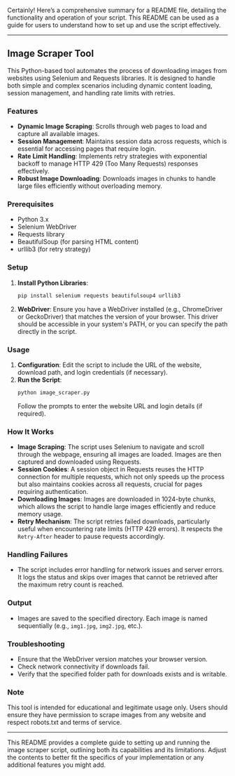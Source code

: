 Certainly! Here’s a comprehensive summary for a README file, detailing the functionality and operation of your script. This README can be used as a guide for users to understand how to set up and use the script effectively.

---

## Image Scraper Tool

This Python-based tool automates the process of downloading images from websites using Selenium and Requests libraries. It is designed to handle both simple and complex scenarios including dynamic content loading, session management, and handling rate limits with retries.

### Features
- **Dynamic Image Scraping**: Scrolls through web pages to load and capture all available images.
- **Session Management**: Maintains session data across requests, which is essential for accessing pages that require login.
- **Rate Limit Handling**: Implements retry strategies with exponential backoff to manage HTTP 429 (Too Many Requests) responses effectively.
- **Robust Image Downloading**: Downloads images in chunks to handle large files efficiently without overloading memory.

### Prerequisites
- Python 3.x
- Selenium WebDriver
- Requests library
- BeautifulSoup (for parsing HTML content)
- urllib3 (for retry strategy)

### Setup
1. **Install Python Libraries**:
   ```bash
   pip install selenium requests beautifulsoup4 urllib3
   ```

2. **WebDriver**:
   Ensure you have a WebDriver installed (e.g., ChromeDriver or GeckoDriver) that matches the version of your browser. This driver should be accessible in your system's PATH, or you can specify the path directly in the script.

### Usage
1. **Configuration**: Edit the script to include the URL of the website, download path, and login credentials (if necessary).
2. **Run the Script**:
   ```bash
   python image_scraper.py
   ```
   Follow the prompts to enter the website URL and login details (if required).

### How It Works
- **Image Scraping**: The script uses Selenium to navigate and scroll through the webpage, ensuring all images are loaded. Images are then captured and downloaded using Requests.
- **Session Cookies**: A session object in Requests reuses the HTTP connection for multiple requests, which not only speeds up the process but also maintains cookies across all requests, crucial for pages requiring authentication.
- **Downloading Images**: Images are downloaded in 1024-byte chunks, which allows the script to handle large images efficiently and reduce memory usage.
- **Retry Mechanism**: The script retries failed downloads, particularly useful when encountering rate limits (HTTP 429 errors). It respects the `Retry-After` header to pause requests accordingly.

### Handling Failures
- The script includes error handling for network issues and server errors. It logs the status and skips over images that cannot be retrieved after the maximum retry count is reached.

### Output
- Images are saved to the specified directory. Each image is named sequentially (e.g., `img1.jpg`, `img2.jpg`, etc.).

### Troubleshooting
- Ensure that the WebDriver version matches your browser version.
- Check network connectivity if downloads fail.
- Verify that the specified folder path for downloads exists and is writable.

### Note
This tool is intended for educational and legitimate usage only. Users should ensure they have permission to scrape images from any website and respect robots.txt and terms of service.

---

This README provides a complete guide to setting up and running the image scraper script, outlining both its capabilities and its limitations. Adjust the contents to better fit the specifics of your implementation or any additional features you might add.